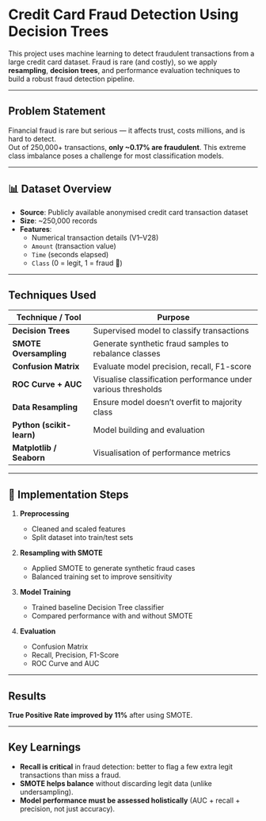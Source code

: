 # Credit Card Fraud Detection Using Decision Trees

This project uses machine learning to detect fraudulent transactions from a large credit card dataset. Fraud is rare (and costly), so we apply **resampling**, **decision trees**, and performance evaluation techniques to build a robust fraud detection pipeline.

---

## Problem Statement

Financial fraud is rare but serious — it affects trust, costs millions, and is hard to detect.  
Out of 250,000+ transactions, **only ~0.17% are fraudulent**. This extreme class imbalance poses a challenge for most classification models.

---

## 📊 Dataset Overview

- **Source**: Publicly available anonymised credit card transaction dataset  
- **Size**: ~250,000 records  
- **Features**: 
  - Numerical transaction details (V1–V28)
  - `Amount` (transaction value)
  - `Time` (seconds elapsed)
  - `Class` (0 = legit, 1 = fraud 🔺)

---

## Techniques Used

| Technique / Tool           | Purpose                                                            |
|---------------------------|--------------------------------------------------------------------|
| **Decision Trees**        | Supervised model to classify transactions                          |
| **SMOTE Oversampling**    | Generate synthetic fraud samples to rebalance classes              |
| **Confusion Matrix**      | Evaluate model precision, recall, F1-score                         |
| **ROC Curve + AUC**       | Visualise classification performance under various thresholds      |
| **Data Resampling**       | Ensure model doesn’t overfit to majority class                     |
| **Python (scikit-learn)** | Model building and evaluation                                      |
| **Matplotlib / Seaborn**  | Visualisation of performance metrics                               |

---

## 🔧 Implementation Steps

1. **Preprocessing**
   - Cleaned and scaled features
   - Split dataset into train/test sets

2. **Resampling with SMOTE**
   - Applied SMOTE to generate synthetic fraud cases
   - Balanced training set to improve sensitivity

3. **Model Training**
   - Trained baseline Decision Tree classifier
   - Compared performance with and without SMOTE

4. **Evaluation**
   - Confusion Matrix
   - Recall, Precision, F1-Score
   - ROC Curve and AUC

---

## Results

**True Positive Rate improved by 11%** after using SMOTE.

---

## Key Learnings

- **Recall is critical** in fraud detection: better to flag a few extra legit transactions than miss a fraud.
- **SMOTE helps balance** without discarding legit data (unlike undersampling).
- **Model performance must be assessed holistically** (AUC + recall + precision, not just accuracy).



